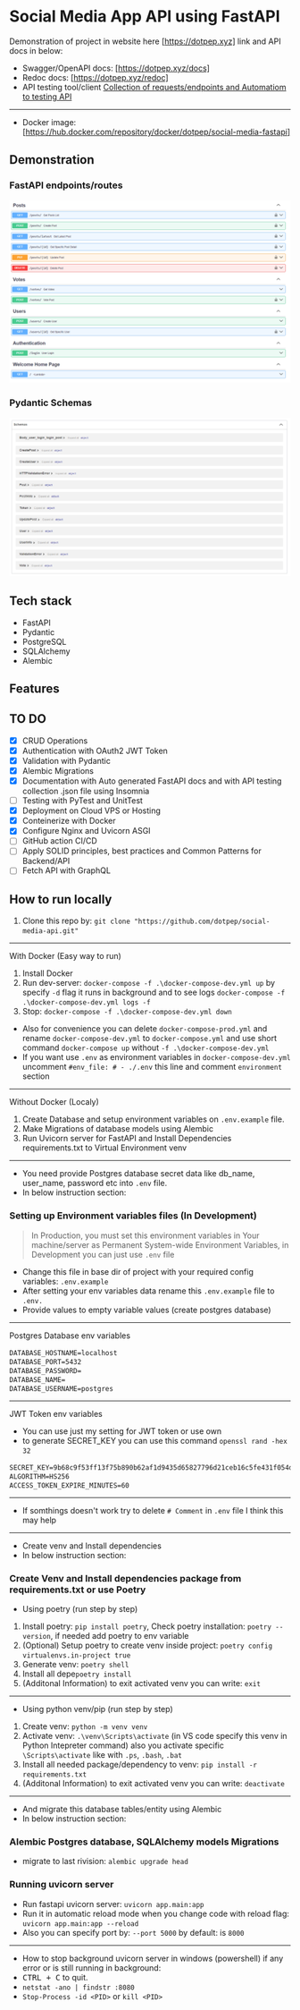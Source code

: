 # Social Media App API using FastAPI

Demonstration of project in website here [https://dotpep.xyz] link and API docs in below:

- Swagger/OpenAPI docs: [https://dotpep.xyz/docs]
- Redoc docs: [https://dotpep.xyz/redoc]
- API testing tool/client [Collection of requests/endpoints and Automatiom to testing API](/docs/README.md)

---

- Docker image: [https://hub.docker.com/repository/docker/dotpep/social-media-fastapi]

## Demonstration

### FastAPI endpoints/routes

![API Endpoints/Routes](docs/assets/api-routes.png)

### Pydantic Schemas

![API Pydantic Schemas](docs/assets/api-schemas.png)

## Tech stack

- FastAPI
- Pydantic
- PostgreSQL
- SQLAlchemy
- Alembic

## Features

## TO DO

- [x] CRUD Operations
- [x] Authentication with OAuth2 JWT Token
- [x] Validation with Pydantic
- [x] Alembic Migrations
- [x] Documentation with Auto generated FastAPI docs and with API testing collection .json file using Insomnia
- [ ] Testing with PyTest and UnitTest
- [x] Deployment on Cloud VPS or Hosting
- [x] Conteinerize with Docker
- [x] Configure Nginx and Uvicorn ASGI
- [ ] GitHub action CI/CD
- [ ] Apply SOLID principles, best practices and Common Patterns for Backend/API
- [ ] Fetch API with GraphQL

## How to run locally

1. Clone this repo by: `git clone "https://github.com/dotpep/social-media-api.git"`

---
With Docker (Easy way to run)

1. Install Docker
2. Run dev-server: `docker-compose -f .\docker-compose-dev.yml up` by specify `-d` flag it runs in background and to see logs `docker-compose -f .\docker-compose-dev.yml logs -f`
3. Stop: `docker-compose -f .\docker-compose-dev.yml down`

- Also for convenience you can delete `docker-compose-prod.yml` and rename `docker-compose-dev.yml` to `docker-compose.yml` and use short command `docker-compose up` without `-f .\docker-compose-dev.yml`
- If you want use `.env` as environment variables in `docker-compose-dev.yml` uncomment `#env_file: # - ./.env` this line and comment `environment` section

---
Without Docker (Localy)

1. Create Database and setup environment variables on `.env.example` file.
2. Make Migrations of database models using Alembic
3. Run Uvicorn server for FastAPI and Install Dependencies requirements.txt to Virtual Environment venv

---

- You need provide Postgres database secret data like db_name, user_name, password etc into `.env` file.
- In below instruction section:

### Setting up Environment variables files (In Development)

> In Production, you must set this environment variables in Your machine/server as Permanent System-wide Environment Variables, in Development you can just use `.env` file

- Change this file in base dir of project with your required config variables: `.env.example`
- After setting your env variables data rename this `.env.example` file to `.env.`
- Provide values to empty variable values (create postgres database)

---
Postgres Database env variables

```.env
DATABASE_HOSTNAME=localhost
DATABASE_PORT=5432
DATABASE_PASSWORD=
DATABASE_NAME=
DATABASE_USERNAME=postgres
```

---
JWT Token env variables

- You can use just my setting for JWT token or use own
- to generate SECRET_KEY you can use this command `openssl rand -hex 32`

```.env
SECRET_KEY=9b68c9f53ff13f75b890b62af1d9435d65827796d21ceb16c5fe431f054dcde3
ALGORITHM=HS256
ACCESS_TOKEN_EXPIRE_MINUTES=60
```

---

- If somthings doesn't work try to delete `# Comment` in `.env` file I think this may help

---

- Create venv and Install dependencies
- In below instruction section:

### Create Venv and Install dependencies package from requirements.txt or use Poetry

- Using poetry (run step by step)

1. Install poetry: `pip install poetry`, Check poetry installation: `poetry --version`, if needed add poetry to env variable
2. (Optional) Setup poetry to create venv inside project: `poetry config virtualenvs.in-project true`
3. Generate venv: `poetry shell`
4. Install all depe`poetry install`
5. (Additonal Information) to exit activated venv you can write: `exit`

---

- Using python venv/pip (run step by step)

1. Create venv: `python -m venv venv`
2. Activate venv: `.\venv\Scripts\activate` (in VS code specify this venv in Python Intepreter command) also you activate specific `\Scripts\activate` like with `.ps`, `.bash`, `.bat`
3. Install all needed package/dependency to venv: `pip install -r requirements.txt`
4. (Additonal Information) to exit activated venv you can write: `deactivate`

---

- And migrate this database tables/entity using Alembic
- In below instruction section:

### Alembic Postgres database, SQLAlchemy models Migrations

- migrate to last rivision: `alembic upgrade head`

### Running uvicorn server

- Run fastapi uvicorn server: `uvicorn app.main:app`
- Run it in automatic reload mode when you change code with reload flag: `uvicorn app.main:app --reload`
- Also you can specify port by: `--port 5000` by default: is `8000`

---

- How to stop background uvicorn server in windows (powershell) if any error or is still running in background:
- <kbd>CTRL + C</kbd> to quit.
- `netstat -ano | findstr :8080`
- `Stop-Process -id <PID>` or `kill <PID>`
